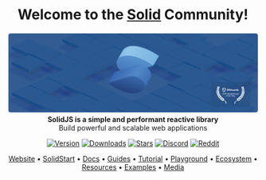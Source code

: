 <div align="center">

# Welcome to the [Solid](https://solidjs.com) Community!

[![Banner](https://raw.githubusercontent.com/solidjs/.github/main/assets/banner-minimal.png)](https://solidjs.com)
**SolidJS is a simple and performant reactive library**  
Build powerful and scalable web applications

[![Version](https://img.shields.io/npm/v/solid-js.svg?style=for-the-badge&color=blue&logo=npm)](https://npmjs.com/package/solid-js)
[![Downloads](https://img.shields.io/npm/dm/solid-js.svg?style=for-the-badge&color=green&logo=npm)](https://npmjs.com/package/solid-js)
[![Stars](https://img.shields.io/github/stars/solidjs/solid?style=for-the-badge&color=yellow&logo=github)](https://github.com/solidjs/solid)
[![Discord](https://img.shields.io/discord/722131463138705510?label=join&style=for-the-badge&color=5865F2&logo=discord&logoColor=white)](https://discord.com/invite/solidjs)
[![Reddit](https://img.shields.io/reddit/subreddit-subscribers/solidjs?label=join&style=for-the-badge&color=FF4500&logo=reddit&logoColor=white)](https://reddit.com/r/solidjs)

[Website](https://solidjs.com) •
[SolidStart](https://start.solidjs.com) •
[Docs](https://docs.solidjs.com) •
[Guides](https://solidjs.com/guides/getting-started) •
[Tutorial](https://solidjs.com/tutorial/introduction_basics) •
[Playground](https://playground.solidjs.com) •
[Ecosystem](https://solidjs.com/ecosystem) •
[Resources](https://solidjs.com/resources) •
[Examples](https://solidjs.com/examples/counter) •
[Media](https://solidjs.com/media)

</div>

